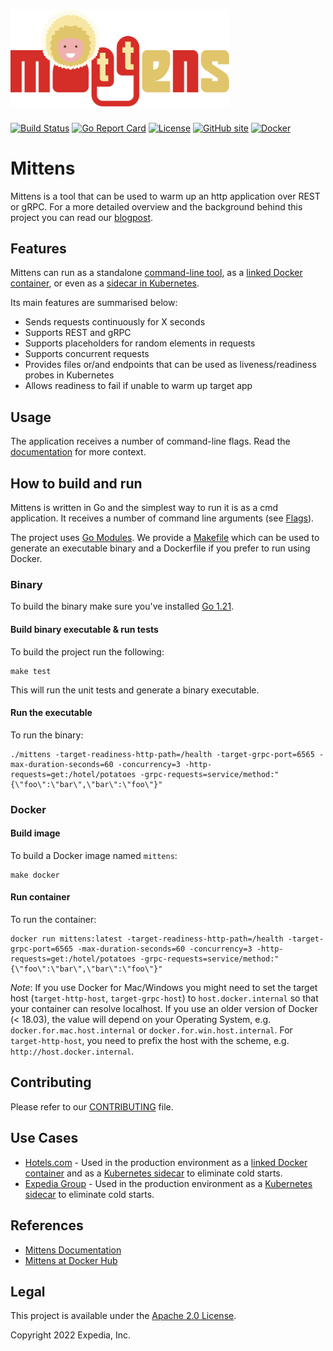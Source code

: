 <h1 align="left">
  <img width="350" alt="Mittens" src="images/mittens_logo.svg">
</h1>

[![Build Status](https://github.com/ExpediaGroup/mittens/workflows/Build/badge.svg)](https://github.com/ExpediaGroup/mittens/actions?query=workflow:"Build")
[![Go Report Card](https://goreportcard.com/badge/github.com/ExpediaGroup/mittens)](https://goreportcard.com/report/github.com/ExpediaGroup/mittens)
[![License](https://img.shields.io/badge/License-Apache%202.0-blue.svg)](https://opensource.org/licenses/Apache-2.0)
[![GitHub site](https://img.shields.io/badge/GitHub-site-blue.svg)](https://expediagroup.github.io/mittens/)
[![Docker](https://img.shields.io/badge/docker-mittens-blue.svg)](https://hub.docker.com/r/expediagroup/mittens/)

# Mittens
Mittens is a tool that can be used to warm up an http application over REST or gRPC. For a more detailed overview and the background behind this project you can read our [blogpost](https://medium.com/expedia-group-tech/mittens-warming-up-your-application-f8dd244357b0).

## Features

Mittens can run as a standalone [command-line tool](https://expediagroup.github.io/mittens/docs/installation/running#run-as-a-cmd-application), as a [linked Docker container](https://expediagroup.github.io/mittens/docs/installation/running#run-as-a-linked-docker-container), or even as a [sidecar in Kubernetes](https://expediagroup.github.io/mittens/docs/installation/running#run-as-a-sidecar-on-kubernetes).

Its main features are summarised below:
- Sends requests continuously for X seconds
- Supports REST and gRPC
- Supports placeholders for random elements in requests
- Supports concurrent requests
- Provides files or/and endpoints that can be used as liveness/readiness probes in Kubernetes
- Allows readiness to fail if unable to warm up target app

## Usage
The application receives a number of command-line flags. Read the [documentation](https://expediagroup.github.io/mittens/docs/about/getting-started) for more context.

## How to build and run
Mittens is written in Go and the simplest way to run it is as a cmd application. It receives a number of command line arguments (see [Flags](https://expediagroup.github.io/mittens/docs/about/getting-started#flags)).

The project uses [Go Modules](https://github.com/golang/go/wiki/Modules).
We provide a [Makefile](Makefile) which can be used to generate an executable binary and a Dockerfile if you prefer to run using Docker.

### Binary

To build the binary make sure you've installed [Go 1.21](https://golang.org/dl/).

#### Build binary executable & run tests

To build the project run the following:

    make test

This will run the unit tests and generate a binary executable.

#### Run the executable

To run the binary:
        
    ./mittens -target-readiness-http-path=/health -target-grpc-port=6565 -max-duration-seconds=60 -concurrency=3 -http-requests=get:/hotel/potatoes -grpc-requests=service/method:"{\"foo\":\"bar\",\"bar\":\"foo\"}"

### Docker
#### Build image

To build a Docker image named `mittens`:

    make docker

#### Run container

To run the container:

    docker run mittens:latest -target-readiness-http-path=/health -target-grpc-port=6565 -max-duration-seconds=60 -concurrency=3 -http-requests=get:/hotel/potatoes -grpc-requests=service/method:"{\"foo\":\"bar\",\"bar\":\"foo\"}"

_Note_: If you use Docker for Mac/Windows you might need to set the target host (`target-http-host`, `target-grpc-host`) to `host.docker.internal` so that your container can resolve localhost. If you use an older version of Docker (< 18.03), the value will depend on your Operating System, e.g. `docker.for.mac.host.internal` or `docker.for.win.host.internal`. For `target-http-host`, you need to prefix the host with the scheme, e.g. `http://host.docker.internal`.

## Contributing

Please refer to our [CONTRIBUTING](./CONTRIBUTING.md) file.

## Use Cases

* [Hotels.com](https://www.hotels.com/) - Used in the production environment as a [linked Docker container](https://expediagroup.github.io/mittens/docs/installation/running#run-as-a-linked-docker-container) and as a [Kubernetes sidecar](https://expediagroup.github.io/mittens/docs/installation/running#run-as-a-sidecar-on-kubernetes) to eliminate cold starts. 
* [Expedia Group](https://www.expediagroup.com/) - Used in the production environment as a [Kubernetes sidecar](https://expediagroup.github.io/mittens/docs/installation/running#run-as-a-sidecar-on-kubernetes) to eliminate cold starts. 

## References

* [Mittens Documentation](https://expediagroup.github.io/mittens/docs/about/getting-started)
* [Mittens at Docker Hub](https://hub.docker.com/r/expediagroup/mittens/)

## Legal

This project is available under the [Apache 2.0 License](http://www.apache.org/licenses/LICENSE-2.0.html).

Copyright 2022 Expedia, Inc.
